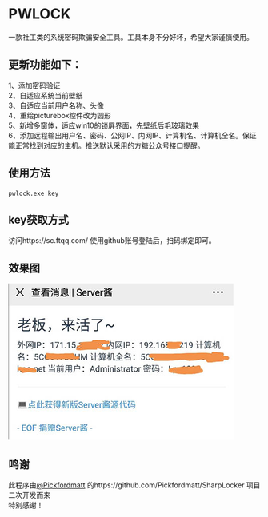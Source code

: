# PWLOCK
一款社工类的系统密码欺骗安全工具。工具本身不分好坏，希望大家谨慎使用。
## 更新功能如下：
1、添加密码验证<br>
2、自适应系统当前壁纸<br>
3、自适应当前用户名称、头像<br>
4、重绘picturebox控件改为圆形<br>
5、新增多窗体，适应win10的锁屏界面，先壁纸后毛玻璃效果<br>
6、添加远程输出用户名、密码、公网IP、内网IP、计算机名、计算机全名。保证能正常找到对应的主机。推送默认采用的方糖公众号接口提醒。<br>
## 使用方法
``pwlock.exe key``
## key获取方式
访问https://sc.ftqq.com/ 使用github账号登陆后，扫码绑定即可。
## 效果图
![](https://github.com/0lizi/pwlock/blob/master/1.jpg)
## 鸣谢
此程序由[@Pickfordmatt](https://github.com/Pickfordmatt) 的https://github.com/Pickfordmatt/SharpLocker 项目二次开发而来<br>
特别感谢！

